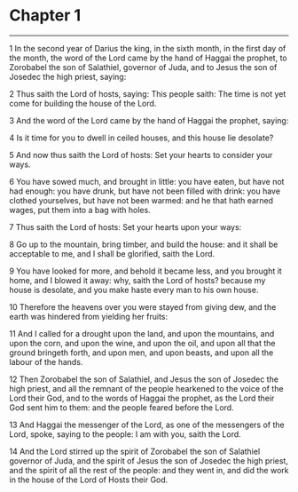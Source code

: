 # Chapter 1

***

1 In the second year of Darius the king, in the sixth month, in the first day of the month, the word of the Lord came by the hand of Haggai the prophet, to Zorobabel the son of Salathiel, governor of Juda, and to Jesus the son of Josedec the high priest, saying:

2 Thus saith the Lord of hosts, saying: This people saith: The time is not yet come for building the house of the Lord.

3 And the word of the Lord came by the hand of Haggai the prophet, saying:

4 Is it time for you to dwell in ceiled houses, and this house lie desolate?

5 And now thus saith the Lord of hosts: Set your hearts to consider your ways.

6 You have sowed much, and brought in little: you have eaten, but have not had enough: you have drunk, but have not been filled with drink: you have clothed yourselves, but have not been warmed: and he that hath earned wages, put them into a bag with holes.

7 Thus saith the Lord of hosts: Set your hearts upon your ways:

8 Go up to the mountain, bring timber, and build the house: and it shall be acceptable to me, and I shall be glorified, saith the Lord.

9 You have looked for more, and behold it became less, and you brought it home, and I blowed it away: why, saith the Lord of hosts? because my house is desolate, and you make haste every man to his own house.

10 Therefore the heavens over you were stayed from giving dew, and the earth was hindered from yielding her fruits:

11 And I called for a drought upon the land, and upon the mountains, and upon the corn, and upon the wine, and upon the oil, and upon all that the ground bringeth forth, and upon men, and upon beasts, and upon all the labour of the hands.

12 Then Zorobabel the son of Salathiel, and Jesus the son of Josedec the high priest, and all the remnant of the people hearkened to the voice of the Lord their God, and to the words of Haggai the prophet, as the Lord their God sent him to them: and the people feared before the Lord.

13 And Haggai the messenger of the Lord, as one of the messengers of the Lord, spoke, saying to the people: I am with you, saith the Lord.

14 And the Lord stirred up the spirit of Zorobabel the son of Salathiel governor of Juda, and the spirit of Jesus the son of Josedec the high priest, and the spirit of all the rest of the people: and they went in, and did the work in the house of the Lord of Hosts their God.

